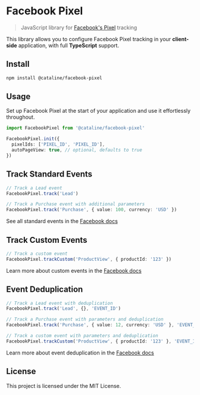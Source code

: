 # Facebook Pixel

> JavaScript library for [Facebook's Pixel](https://developers.facebook.com/docs/meta-pixel/get-started/) tracking

This library allows you to configure Facebook Pixel tracking in your **client-side** application, with full **TypeScript** support.

## Install

```bash
npm install @cataline/facebook-pixel
```

## Usage

Set up Facebook Pixel at the start of your application and use it effortlessly throughout.

```ts
import FacebookPixel from '@cataline/facebook-pixel'

FacebookPixel.init({
  pixelIds: ['PIXEL_ID', 'PIXEL_ID'],
  autoPageView: true, // optional, defaults to true
})
```

## Track Standard Events

```ts
// Track a Lead event
FacebookPixel.track('Lead')

// Track a Purchase event with additional parameters
FacebookPixel.track('Purchase', { value: 100, currency: 'USD' })
```

See all standard events in the [Facebook docs](https://en-gb.facebook.com/business/help/402791146561655?id=1205376682832142)

## Track Custom Events

```ts
// Track a custom event
FacebookPixel.trackCustom('ProductView', { productId: '123' })
```

Learn more about custom events in the [Facebook docs](https://developers.facebook.com/docs/meta-pixel/implementation/conversion-tracking/?locale=en_US#tracking-custom-events)

## Event Deduplication

```ts
// Track a Lead event with deduplication
FacebookPixel.track('Lead', {}, 'EVENT_ID')

// Track a Purchase event with parameters and deduplication
FacebookPixel.track('Purchase', { value: 12, currency: 'USD' }, 'EVENT_ID')

// Track a custom event with parameters and deduplication
FacebookPixel.trackCustom('ProductView', { productId: '123' }, 'EVENT_ID')
```

Learn more about event deduplication in the [Facebook docs](https://developers.facebook.com/docs/marketing-api/conversions-api/deduplicate-pixel-and-server-events?locale=en_US)

## License

This project is licensed under the MIT License.
